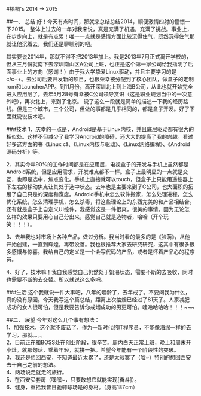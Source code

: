 #梧桐's 2014 -> 2015

##一、 总结
好！今天有点时间，那就来总结总结2014，顺便激情四射的憧憬一下2015。
整体上过去的一年对我来说，真是充满了机遇，充满了挑战。事业上，在步步向上，就是有点累！唯一一点就是感情方面比较沉得住气，既然沉得住气那就让他沉着去，我们还是聊聊别的吧。

其实要说2014年，那就不得不把2013年加上。我是2013年7月正式离开学校的，但从三月份就南下去深圳南山区A公司上班，也正是这个第一家公司给我指明了后面事业上的方向（感谢！）由于我大学挚爱Linux驱动，并且主要学习的是c/c++。去公司后要开发新的项目，也很荣幸被分配到了核心团队，做盒子的定制rom和LauncherAPP。到11月份，离开深圳北上到上海B公司，从此也就开始完全进入应用层了。去年5月28号有幸被C公司领导赏识（这是职业规划当中的一次意外吧），再次北上，来到了北京。
说了这么一段就是简单的描述一下我的经历路线。但是三个城市，三个公司，但做的事都是几乎相同的，都是盒子开发。好了下面就说说技术吧。

###技术
1、庆幸的一点是，Android是基于Linux内核，并且底层驱动都有很大的相似处。这样不但减少了我学习Android的障碍，还大大的提高了我的兴趣。看过好多这方面的书《Linux c》、《Linux内核与驱动》、《Linux网络编程》、《Android源码分析》等。

2、其实今年90%的工作时间都是在应用层，电视盒子的开发与手机上虽然都是Android系统，但是应用需求，开发难点都不一样。盒子上最明显的一点就是交互，也即是选中，焦点变化。手机上直接就可以touch，但盒子上只能用遥控器上下左右的移动焦点让其处于选中状态。去年也是主要来到了C公司，也大面积的拓展了自己只是的深度和宽度。Android手机中怎么软件搬家，怎么处理进程，怎么优化系统，怎么清理手机，怎么杀毒，将这些理论上的东西完美的和产品相结合。还有就是盒子上自定义UI控件，我感觉这是一件很爽，很美的事情。因为无论怎么样的效果只要用心自己分出来，感觉自己就是造物者，哈哈（开个玩笑！！！）。

3、去年我也对市场上各种产品，做过分析。我当时看的最多的是《脸萌》，从他开始创建，一直到辉煌，再带没落。我也很推荐大家去研究研究，这其中有很多很多感慨与惊喜。我给自己的定义是一个会写代码的产品，或者是怀着产品心的程序员。

4、好了，技术嘛！我自我感觉自己仍然处于饥渴状态，需要不断的去吸收，同时也需要不断的去交替。所以就说这么多吧。

###生活
这个我就说一件大事吧，八年的烟龄了，去年戒了。不要问我为什么，真的没有原因。今天我写这个篇总结，距离上次抽烟已经过了81天了。人家减肥成功的女人很可怕，但是我要告诉你戒烟成功的男更可怕。哇哈哈哈哈！！！~~~

##二、 展望
今年对这么几个事有想法：<br>
1、加强技术，这个就不废话了，作为一新时代的IT程序员，不能像海绵一样的去学习，那就。。。。<br>
2、目前正在和BOSS处在创业阶段，很辛苦。周内白天正常上班，晚上和周末开小灶。就那句话，乘着年轻，就拼一把。希望今年能有一个阶段性的突破。<br>
3、我还是想回西安，不知道最近太累了，还是太寂寞了（嘘~）特别的想回西安去干自己之前的想法。<br>
4、两场说走就走的旅行。<br>
5、在西安买套房（嘿嘿~，只要敢想它就能实现[奋斗]）。<br>
6、健身，重拾我昔日驰骋球场是的身材。（身高187cm）
